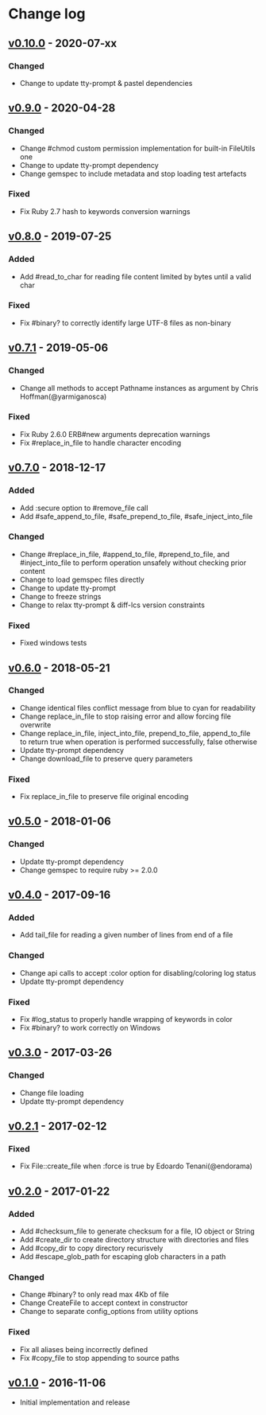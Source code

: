 # Change log

## [v0.10.0] - 2020-07-xx

### Changed
* Change to update tty-prompt & pastel dependencies

## [v0.9.0] - 2020-04-28

### Changed
* Change #chmod custom permission implementation for built-in FileUtils one
* Change to update tty-prompt dependency
* Change gemspec to include metadata and stop loading test artefacts

### Fixed
* Fix Ruby 2.7 hash to keywords conversion warnings

## [v0.8.0] - 2019-07-25

### Added
* Add #read_to_char for reading file content limited by bytes until a valid char

### Fixed
* Fix #binary? to correctly identify large UTF-8 files as non-binary

## [v0.7.1] - 2019-05-06

### Changed
* Change all methods to accept Pathname instances as argument by Chris Hoffman(@yarmiganosca)

### Fixed
* Fix Ruby 2.6.0 ERB#new arguments deprecation warnings
* Fix #replace_in_file to handle character encoding

## [v0.7.0] - 2018-12-17

### Added
* Add :secure option to #remove_file call
* Add #safe_append_to_file, #safe_prepend_to_file, #safe_inject_into_file

### Changed
* Change #replace_in_file, #append_to_file, #prepend_to_file, and #inject_into_file to perform operation unsafely without checking prior content
* Change to load gemspec files directly
* Change to update tty-prompt
* Change to freeze strings
* Change to relax tty-prompt & diff-lcs version constraints

### Fixed
* Fixed windows tests

## [v0.6.0] - 2018-05-21

### Changed
* Change identical files conflict message from blue to cyan for readability
* Change replace_in_file to stop raising error and allow forcing file overwrite
* Change replace_in_file, inject_into_file, prepend_to_file, append_to_file to return true when operation is performed successfully, false otherwise
* Update tty-prompt dependency
* Change download_file to preserve query parameters

### Fixed
* Fix replace_in_file to preserve file original encoding

## [v0.5.0] - 2018-01-06

### Changed
* Update tty-prompt dependency
* Change gemspec to require ruby >= 2.0.0

## [v0.4.0] - 2017-09-16

### Added
* Add tail_file for reading a given number of lines from end of a file

### Changed
* Change api calls to accept :color option for disabling/coloring log status
* Update tty-prompt dependency

### Fixed
* Fix #log_status to properly handle wrapping of keywords in color
* Fix #binary? to work correctly on Windows

## [v0.3.0] - 2017-03-26

### Changed
* Change file loading
* Update tty-prompt dependency

## [v0.2.1] - 2017-02-12

### Fixed
* Fix File::create_file when :force is true by Edoardo Tenani(@endorama)

## [v0.2.0] - 2017-01-22

### Added
* Add #checksum_file to generate checksum for a file, IO object or String
* Add #create_dir to create directory structure with directories and files
* Add #copy_dir to copy directory recurisvely
* Add #escape_glob_path for escaping glob characters in a path

### Changed
* Change #binary? to only read max 4Kb of file
* Change CreateFile to accept context in constructor
* Change to separate config_options from utility options

### Fixed
* Fix all aliases being incorrectly defined
* Fix #copy_file to stop appending to source paths

## [v0.1.0] - 2016-11-06

* Initial implementation and release

[v0.10.0]: https://github.com/piotrmurach/tty-file/compare/v0.9.0...v0.10.0
[v0.9.0]: https://github.com/piotrmurach/tty-file/compare/v0.8.0...v0.9.0
[v0.8.0]: https://github.com/piotrmurach/tty-file/compare/v0.7.1...v0.8.0
[v0.7.1]: https://github.com/piotrmurach/tty-file/compare/v0.7.0...v0.7.1
[v0.7.0]: https://github.com/piotrmurach/tty-file/compare/v0.6.0...v0.7.0
[v0.6.0]: https://github.com/piotrmurach/tty-file/compare/v0.5.0...v0.6.0
[v0.5.0]: https://github.com/piotrmurach/tty-file/compare/v0.4.0...v0.5.0
[v0.4.0]: https://github.com/piotrmurach/tty-file/compare/v0.3.0...v0.4.0
[v0.3.0]: https://github.com/piotrmurach/tty-file/compare/v0.2.1...v0.3.0
[v0.2.1]: https://github.com/piotrmurach/tty-file/compare/v0.2.0...v0.2.1
[v0.2.0]: https://github.com/piotrmurach/tty-file/compare/v0.1.0...v0.2.0
[v0.1.0]: https://github.com/piotrmurach/tty-file/compare/v0.1.0
